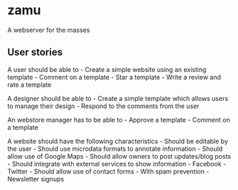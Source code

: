 zamu
====
  A webserver for the masses

## User stories

  A user should be able to
    - Create a simple website using an existing template
    - Comment on a template
    - Star a template
    - Write a review and rate a template

  A designer should be able to
    - Create a simple template which allows users to manage their design
    - Respond to the comments from the user

  An webstore manager has to be able to
    - Approve a template
    - Comment on a template

  A website should have the following characteristics
    - Should be editable by the user
    - Should use microdata formats to annotate information
    - Should allow use of Google Maps
    - Should allow owners to post updates/blog posts
    - Should integrate with external services to show information
      - Facebook
      - Twitter
    - Should allow use of contact forms
      - With spam prevention
      - Newsletter signups
